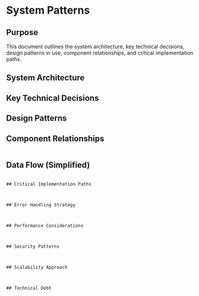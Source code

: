 # System Patterns

## Purpose

This document outlines the system architecture, key technical decisions, design patterns in use, component relationships, and critical implementation paths.

## System Architecture



## Key Technical Decisions



## Design Patterns



## Component Relationships

```

```

## Data Flow (Simplified)


```

## Critical Implementation Paths



## Error Handling Strategy



## Performance Considerations



## Security Patterns



## Scalability Approach



## Technical Debt


